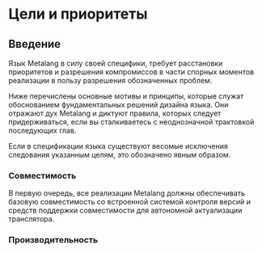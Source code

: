# Цели и приоритеты

## Введение

Язык Metalang в силу своей специфики, требует расстановки приоритетов и разрешения компромиссов в части спорных моментов реализации в пользу разрешения обозначенных проблем.

Ниже перечислены основные мотивы и принципы, которые служат обоснованием фундаментальных решений дизайна языка. Они отражают дух Metalang и диктуют правила, которых следует придерживаться, если вы сталкиваетесь с неоднозначной трактовкой последующих глав.

Если в спецификации языка существуют весомые исключения следования указанным целям, это обозначено явным образом.

### Совместимость

В первую очередь, все реализации Metalang должны обеспечивать базовую совместимость со встроенной системой контроля версий и средств поддержки совместимости для автономной актуализации транслятора.

### Производительность

